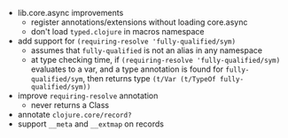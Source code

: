 - lib.core.async improvements
  - register annotations/extensions without loading core.async
  - don't load `typed.clojure`  in macros namespace
- add support for `(requiring-resolve 'fully-qualified/sym)`
  - assumes that `fully-qualified` is not an alias in any namespace
  - at type checking time, if `(requiring-resolve 'fully-qualified/sym)` evaluates
    to a var, and a type annotation is found for `fully-qualified/sym`, then
    returns type `(t/Var (t/TypeOf fully-qualified/sym))`
- improve `requiring-resolve` annotation
  - never returns a Class
- annotate `clojure.core/record?`
- support `__meta` and `__extmap` on records
